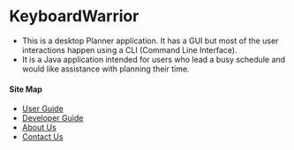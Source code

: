 # KeyboardWarrior

* This is a desktop Planner application. It has a GUI but most of the user interactions happen using a CLI (Command Line Interface).
* It is a Java application intended for users who lead a busy schedule and would like assistance with planning their time. 
  
#### Site Map
* [User Guide](docs/UserGuide.md) 
* [Developer Guide](docs/DeveloperGuide.md) 
* [About Us](docs/AboutUs.md)
* [Contact Us](docs/ContactUs.md)
